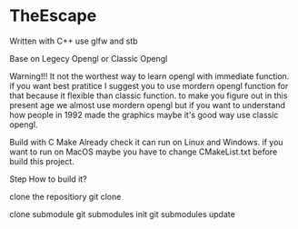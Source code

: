 # TheEscape

Written with C++
use glfw and stb

Base on Legecy Opengl or Classic Opengl

Warning!!! 
It not the worthest way to learn opengl with immediate function. if you want best pratitice I suggest you to use mordern opengl function for that because it flexible than classic function. to make you figure out in this present age we almost use mordern opengl but if you want to understand how people in 1992 made the graphics maybe it's good way use classic opengl.

Build with C Make
    Already check it can run on Linux and Windows.
    if you want to run on MacOS maybe you have to change CMakeList.txt before build this project.

Step How to build it?

clone the repositiory
    git clone 

clone submodule
    git submodules init
    git submodules update 

